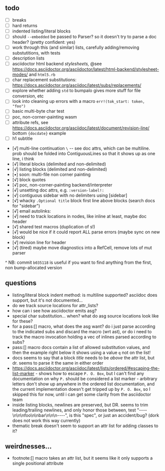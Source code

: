 ## todo

- [ ] breaks
- [ ] hard returns
- [ ] indented listing/literal blocks
- [ ] should `--embedded` be passed to Parser? so it doesn't try to parse a doc header?
      (pretty confident: yes)
- [ ] work through this (and similar) lists, carefully adding/removing substutitions, with
      tests
- [ ] description lists
- [ ] asciidoctor html backend _stylesheets,_ @see
      https://docs.asciidoctor.org/asciidoctor/latest/html-backend/stylesheet-modes/ and
      `html5.rb`
- [ ] char replacement substitutions:
      https://docs.asciidoctor.org/asciidoc/latest/subs/replacements/
- [ ] explore whether adding `std` to bumpalo gives more stuff for file conversion, etc
- [ ] look into cleaning up errors with a macro `err!(tok_start: token, "foo")`
- [ ] basic multi-byte char test
- [ ] poc, non-corner-painting wasm
- [ ] attribute refs, see
      https://docs.asciidoctor.org/asciidoc/latest/document/revision-line/ bottom
      `{docdate}` example
- [ ] h1 subtitle
- [√] multi-line continuation `\` -- see doc attrs, which can be multiline. prob should be
  folded into ContiguousLines so that it shows up as one line, i think
- [√] literal blocks (delimited and non-delimited)
- [√] listing blocks (delimited and non-delimited)
- [•] soon: multi-file non corner painting
- [√] block quotes
- [√] poc, non-corner-painting backend/interpreter
- [√] unsetting doc attrs, e.g. `:version-label!:`
- [√] contiguous sidebar with no delimiters using [sidebar]
- [√] whacky `.Optional title` block first line above blocks (search docs for "sidebar")
- [√] email autolinks:
- [√] need to track locations in nodes, like inline at least, maybe doc header
- [√] shared test macros (duplication of s!)
- [√] would be nice if it could report ALL parse errors (maybe sync on new block)
- [√] revision line for header
- [√] (tired) maybe move diagnostics into a RefCell, remove lots of mut parser

^ NB: commit `b035118` is useful if you want to find anything from the first, non
bump-allocated version

## questions

- listing/literal block indent method: is multiline supported? asciidoc does support, but
  it's not documented...
- do we track source locations for attr_lists?
- how can i see how asciidoctor emits asg?
- special char substitution... when? what do asg source locations look like for these?
- for a pass:[] macro, what does the asg want? do i just parse according to the indicated
  subs and discard the macro (wrt ast), or do i need to track the macro invocation holding
  a vec of inlines parsed according to subs?
- pass:[] macro docs contain a list of allowed substitution values, and then the example
  right below it shows using a value `q` not on the list!
- docs seems to say that a block _title_ needs to be _above_ the attr list, but dr. seems
  to parse it the same in either order
- https://docs.asciidoctor.org/asciidoc/latest/lists/ordered/#escaping-the-list-marker -
  shows how to escape `P. O. Box`, but I can't find any documentation on why `P.` should
  be considered a list marker - arbitrary letters don't show up anywhere in the ordered
  list documentation, and the current implementation doesn't get tripped up by
  `P. O. Box`, so I skipped this for now, until i can get some clarity from the
  asciidoctor team
- inside listing blocks, newlines are preserved, but DR. seems to trim leading/trailing
  newlines, and only honor those between, test "----\n\n\nfoo\n\nbar\n\n\n----", is this
  "spec", or just an accident/bug? (dork does not work this way currently)
- thematic break doesn't seem to support an attr list for adding classes to it?

## weirdnesses...

- footnote:[] macro takes an attr list, but it seems like it only supports a single
  positional attribute
